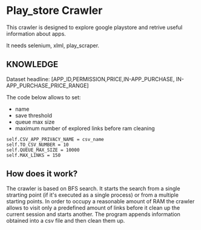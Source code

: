 # Play_store Crawler


This crawler is designed to explore google playstore and retrive useful information
about apps.


It needs selenium, xlml, play_scraper.

## KNOWLEDGE

Dataset headline: [APP_ID,PERMISSION,PRICE,IN-APP_PURCHASE, IN-APP_PURCHASE_PRICE_RANGE]

The code below allows to set:
- name
- save threshold
- queue max size
- maximum number of explored links before ram cleaning

```python3
self.CSV_APP_PRIVACY_NAME = csv_name
self.TO_CSV_NUMBER = 10
self.QUEUE_MAX_SIZE = 10000
self.MAX_LINKS = 150
```
## How does it work?

The crawler is based on BFS search. It starts the search from a single strarting point (if it's executed as a single process) or from a multiple starting points. In order to occupy a reasonable amount of RAM the crawler allows to visit only a predefined amount of links before it clean up the current session and starts another.
The program appends information obtained into a csv file and then clean them up.
